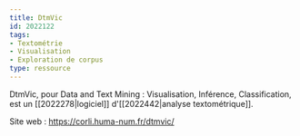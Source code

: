 ```yaml
---
title: DtmVic
id: 2022122
tags:
- Textométrie
- Visualisation
- Exploration de corpus
type: ressource
---
```


DtmVic, pour Data and Text Mining : Visualisation, Inférence, Classification, est un [[2022278|logiciel]] d'[[2022442|analyse textométrique]].

Site web : <https://corli.huma-num.fr/dtmvic/> 

